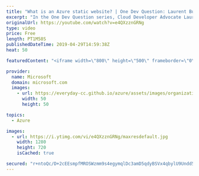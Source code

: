 ```yaml
---
title: "What is an Azure static website? | One Dev Question: Laurent Bugnion"
excerpt: "In the One Dev Question series, Cloud Developer Advocate Laurent Bugnion explains various development features of Azure. In this video, Laurent explains what an Azure static website is.   You should also check Azure Static Web Apps, our newest offering to host static web content: https://docs.microsoft.com/en-us/azure/static-web-apps/"
originalUrl: https://youtube.com/watch?v=e4QXzznGRNg
type: video
price: Free
length: PT1M58S
publishedDateTime: 2019-04-29T14:59:38Z
heat: 50

featuredContent: "<iframe width=\"800\" height=\"500\" frameborder=\"0\" src=\"https://www.youtube.com/embed/e4QXzznGRNg\" allow=\"accelerometer; autoplay; encrypted-media; gyroscope; picture-in-picture\" allowfullscreen></iframe>"

provider:
  name: Microsoft
  domain: microsoft.com
  images:
    - url: https://everyday-cc.github.io/azure/assets/images/organizations/microsoft.com-50x50.jpg
      width: 50
      height: 50

topics:
  - Azure

images:
  - url: https://i.ytimg.com/vi/e4QXzznGRNg/maxresdefault.jpg
    width: 1280
    height: 720
    isCached: true

secured: "r+ntoQc/D+2cEEsmpfMROSWzmm9s4egymqlDc3amD5qdyBSVx4qbylU9Undd5qkA7TCGSesK2r6DeFFrUgliAtBKRmpJFhOlUa1fwETWlZCxHIgDjBQPJeLWq0GoeZuZJqtBI/oVa9Ppqc0ju5DYvQLJxZqbhc1FqCJkLO2fJryTByiujoqApFFEj62d6J68jpNM6cE7yRSkWaMI+/6wzqB7ZUExDp/i3bdn0rV1CU/IZWhCKqFaReZPt6I+aIWZFtBhllVI0isfhXveby6DfjUIHEFOFQ+E0kKYNbAjZPyu24pUseKp7E4DJSJWUYkE6WX3GNBFq4duaskQDqEWshLvcTcDu6BLybHQSvSW8FsNJPgLmlQnSUawerIuQnsX40Jq2CY81IV/6dv5xo2YIyc3cmewlklJZ6AdnCwYG/I=;ZfU9Fl27ItYukfwT0m2PQg=="
---
```



